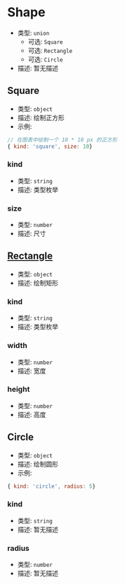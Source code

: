 
# Shape
* 类型: `union`
  * 可选: `Square`
  * 可选: `Rectangle`
  * 可选: `Circle`
* 描述: 暂无描述 

## Square
* 类型: `object`
* 描述: 绘制正方形 
* 示例:
```js
// 在图表中绘制一个 10 * 10 px 的正方形
{ kind: 'square', size: 10} 
```

### kind
* 类型: `string`
* 描述: 类型枚举 

### size
* 类型: `number`
* 描述: 尺寸 

## [Rectangle](#Rectangle)
* 类型: `object`
* 描述: 绘制矩形 

### kind
* 类型: `string`
* 描述: 类型枚举 

### width
* 类型: `number`
* 描述: 宽度 

### height
* 类型: `number`
* 描述: 高度 

## Circle
* 类型: `object`
* 描述: 绘制圆形 
* 示例:
```js
{ kind: 'circle', radius: 5} 
```

### kind
* 类型: `string`
* 描述: 暂无描述 

### radius
* 类型: `number`
* 描述: 暂无描述 
 